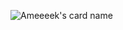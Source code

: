 ![Ameeeek's card name](https://cardivo.vercel.app/api?name=Ameeeek&description=Selamat%20datang%20di%20welcome%20%F0%9F%91%8B&image=https://avatars.githubusercontent.com/u/83535916?v=4&backgroundColor=%23ecf0f1)
